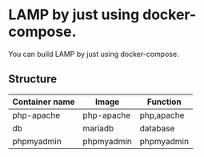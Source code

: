 # LAMP by just using docker-compose.
You can build LAMP by just using docker-compose.

## Structure
| Container name | Image | Function |
| --- | ----------- | ------- |
| php-apache | php-apache |	php,apache |
| db | mariadb | database |
| phpmyadmin | phpmyadmin | phpmyadmin |
